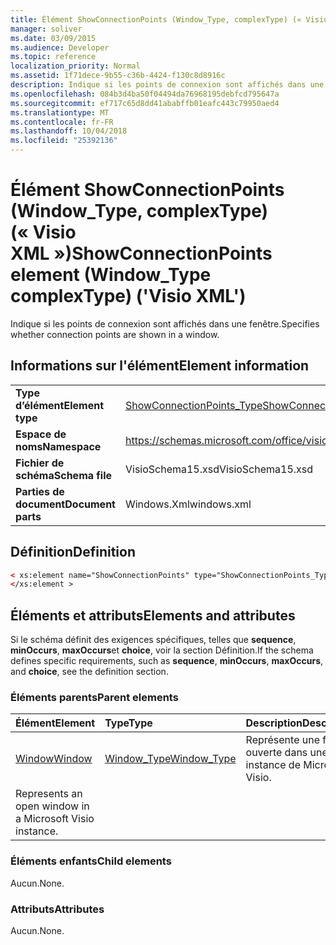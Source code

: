 ```yaml
---
title: Élément ShowConnectionPoints (Window_Type, complexType) (« Visio XML »)
manager: soliver
ms.date: 03/09/2015
ms.audience: Developer
ms.topic: reference
localization_priority: Normal
ms.assetid: 1f71dece-9b55-c36b-4424-f130c8d8916c
description: Indique si les points de connexion sont affichés dans une fenêtre.
ms.openlocfilehash: 084b3d4ba50f04494da76968195debfcd795647a
ms.sourcegitcommit: ef717c65d8dd41ababffb01eafc443c79950aed4
ms.translationtype: MT
ms.contentlocale: fr-FR
ms.lasthandoff: 10/04/2018
ms.locfileid: "25392136"
---
```

# <a name="showconnectionpoints-element-windowtype-complextype-visio-xml"></a><span data-ttu-id="62338-103">Élément ShowConnectionPoints (Window_Type, complexType) (« Visio XML »)</span><span class="sxs-lookup"><span data-stu-id="62338-103">ShowConnectionPoints element (Window_Type complexType) ('Visio XML')</span></span>

<span data-ttu-id="62338-104">Indique si les points de connexion sont affichés dans une fenêtre.</span><span class="sxs-lookup"><span data-stu-id="62338-104">Specifies whether connection points are shown in a window.</span></span>
  
## <a name="element-information"></a><span data-ttu-id="62338-105">Informations sur l'élément</span><span class="sxs-lookup"><span data-stu-id="62338-105">Element information</span></span>

|||
|:-----|:-----|
|<span data-ttu-id="62338-106">**Type d’élément**</span><span class="sxs-lookup"><span data-stu-id="62338-106">**Element type**</span></span> <br/> |[<span data-ttu-id="62338-107">ShowConnectionPoints_Type</span><span class="sxs-lookup"><span data-stu-id="62338-107">ShowConnectionPoints_Type</span></span>](showconnectionpoints_type-complextypevisio-xml.md) <br/> |
|<span data-ttu-id="62338-108">**Espace de noms**</span><span class="sxs-lookup"><span data-stu-id="62338-108">**Namespace**</span></span> <br/> |https://schemas.microsoft.com/office/visio/2012/main  <br/> |
|<span data-ttu-id="62338-109">**Fichier de schéma**</span><span class="sxs-lookup"><span data-stu-id="62338-109">**Schema file**</span></span> <br/> |<span data-ttu-id="62338-110">VisioSchema15.xsd</span><span class="sxs-lookup"><span data-stu-id="62338-110">VisioSchema15.xsd</span></span>  <br/> |
|<span data-ttu-id="62338-111">**Parties de document**</span><span class="sxs-lookup"><span data-stu-id="62338-111">**Document parts**</span></span> <br/> |<span data-ttu-id="62338-112">Windows.Xml</span><span class="sxs-lookup"><span data-stu-id="62338-112">windows.xml</span></span>  <br/> |
   
## <a name="definition"></a><span data-ttu-id="62338-113">Définition</span><span class="sxs-lookup"><span data-stu-id="62338-113">Definition</span></span>

```XML
< xs:element name="ShowConnectionPoints" type="ShowConnectionPoints_Type" minOccurs="0" maxOccurs="1" >
</xs:element >
```

## <a name="elements-and-attributes"></a><span data-ttu-id="62338-114">Éléments et attributs</span><span class="sxs-lookup"><span data-stu-id="62338-114">Elements and attributes</span></span>

<span data-ttu-id="62338-115">Si le schéma définit des exigences spécifiques, telles que **sequence**, **minOccurs**, **maxOccurs**et **choice**, voir la section Définition.</span><span class="sxs-lookup"><span data-stu-id="62338-115">If the schema defines specific requirements, such as **sequence**, **minOccurs**, **maxOccurs**, and **choice**, see the definition section.</span></span> 
  
### <a name="parent-elements"></a><span data-ttu-id="62338-116">Éléments parents</span><span class="sxs-lookup"><span data-stu-id="62338-116">Parent elements</span></span>

|<span data-ttu-id="62338-117">**Élément**</span><span class="sxs-lookup"><span data-stu-id="62338-117">**Element**</span></span>|<span data-ttu-id="62338-118">**Type**</span><span class="sxs-lookup"><span data-stu-id="62338-118">**Type**</span></span>|<span data-ttu-id="62338-119">**Description**</span><span class="sxs-lookup"><span data-stu-id="62338-119">**Description**</span></span>|
|:-----|:-----|:-----|
|[<span data-ttu-id="62338-120">Window</span><span class="sxs-lookup"><span data-stu-id="62338-120">Window</span></span>](window-element-windows_type-complextypevisio-xml.md) <br/> |[<span data-ttu-id="62338-121">Window_Type</span><span class="sxs-lookup"><span data-stu-id="62338-121">Window_Type</span></span>](window_type-complextypevisio-xml.md) <br/> |<span data-ttu-id="62338-122">Représente une fenêtre ouverte dans une instance de Microsoft Visio.
</span><span class="sxs-lookup"><span data-stu-id="62338-122">Represents an open window in a Microsoft Visio instance.</span></span>  <br/> |
   
### <a name="child-elements"></a><span data-ttu-id="62338-123">Éléments enfants</span><span class="sxs-lookup"><span data-stu-id="62338-123">Child elements</span></span>

<span data-ttu-id="62338-124">Aucun.</span><span class="sxs-lookup"><span data-stu-id="62338-124">None.</span></span>
  
### <a name="attributes"></a><span data-ttu-id="62338-125">Attributs</span><span class="sxs-lookup"><span data-stu-id="62338-125">Attributes</span></span>

<span data-ttu-id="62338-126">Aucun.</span><span class="sxs-lookup"><span data-stu-id="62338-126">None.</span></span>
  

